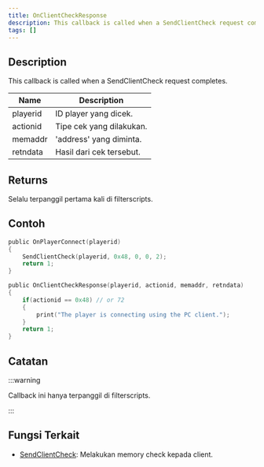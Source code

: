 ```yaml
---
title: OnClientCheckResponse
description: This callback is called when a SendClientCheck request completes
tags: []
---
```


## Description

This callback is called when a SendClientCheck request completes.

| Name          | Description                       |
| ------------- | --------------------------------- |
| playerid      | ID player yang dicek.             |
| actionid      | Tipe cek yang dilakukan.          |
| memaddr       | 'address' yang diminta.           |
| retndata      | Hasil dari cek tersebut.          |

## Returns

Selalu terpanggil pertama kali di filterscripts.

## Contoh

```c
public OnPlayerConnect(playerid)
{
    SendClientCheck(playerid, 0x48, 0, 0, 2);
    return 1;
}

public OnClientCheckResponse(playerid, actionid, memaddr, retndata)
{
    if(actionid == 0x48) // or 72
    {
        print("The player is connecting using the PC client.");
    }
    return 1;
}
```

## Catatan

:::warning

Callback ini hanya terpanggil di filterscripts.

:::

## Fungsi Terkait

- [SendClientCheck](../functions/SendClientCheck): Melakukan memory check kepada client.
